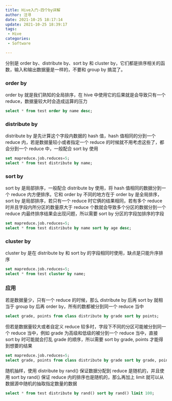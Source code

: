 ```yaml
---
title: Hive入门-四个by详解
author: 汪寻
date: 2021-10-25 18:17:14
update: 2021-10-25 18:39:17
tags:
 - Hive
categories:
 - Software

---
```


分别是 order by、distribute by、sort by 和 cluster by，它们都是排序相关的函数，输入和输出数据量是一样的，不要和 group by 搞混了。

<!-- more -->

### order by

order by 就是我们熟知的全局排序，在 hive 中使用它的后果就是会导致只有一个 reduce，数据量较大时会造成运算的压力

```sql
select * from test order by name desc;
```

### distribute by

distribute by 是先计算这个字段内数据的 hash 值，hash 值相同的分到一个 reduce 内，若是数据量较小或者指定一个 reduce 的时候就不用考虑这些了，都会分到一个 reduce 中，一般配合 sort by 使用

```sql
set mapreduce.job.reduces=5;
select * from test distribute by name;
```

### sort by

sort by 是局部排序，一般配合 distribute by 使用，将 hash 值相同的数据分到一个 reduce 内方便排序。它和 order by 不同的地方在于 order by 是全局排序，sort by 是局部排序，若只有一个 reduce 时它俩的结果相同，若有多个 reduce 时并且字段内所分区的数量原大于 reduce 个数就会导致多个分区的数据分到一个 reduce 内最终排序结果会出现问题，所以需要 sort by 分区的字段加排序的字段

```sql
set mapreduce.job.reduces=5;
select * from test distribute by name sort by age desc;
```

### cluster by

cluster by 是在 distribute by 和 sort by 的字段相同时使用，缺点是只能升序排序

```sql
set mapreduce.job.reduces=5;
select * from test cluster by name;
```

### 应用

若是数据量少，只有一个 reduce 的时候，那么 distribute by 后再 sort by 就相当于 group by 后再 order by，所有的数都被分到同一个 reduce 当中

```sql
select grade, points from class distribute by grade sort by points;
```

但若是数据量较大或者自定义 reduce 较多时，字段下不同的分区可能被分到同一个 reduce 当中，例如 grade 为高级和低级的被分到一个 reduce 当中，直接 sort by 时可能就会打乱 grade 的顺序，所以需要 sort by grade, points 才能得到想要的结果

```sql
set mapreduce.job.reduces=5;
select grade, points from class distribute by grade sort by grade, points;
```

随机抽样，使用 distribute by rand() 保证数据分配到 reduce 是随机的，并且使用 sort by rand() 保证 reduce 内的排序也是随机的，那么再加上 limit 就可以从数据源中随机的抽取指定数量的数据

```sql
select * from test distribute by rand() sort by rand() limit 100;
```
